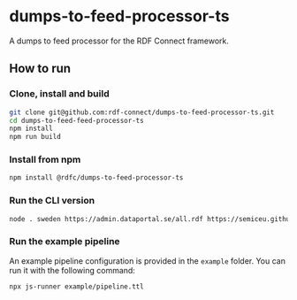 # dumps-to-feed-processor-ts

A dumps to feed processor for the RDF Connect framework.

## How to run

### Clone, install and build
```bash
git clone git@github.com:rdf-connect/dumps-to-feed-processor-ts.git
cd dumps-to-feed-feed-processor-ts
npm install
npm run build
```

### Install from npm

```bash
npm install @rdfc/dumps-to-feed-processor-ts
```

### Run the CLI version

```bash
node . sweden https://admin.dataportal.se/all.rdf https://semiceu.github.io/LDES-DCAT-AP-feeds/shape.ttl\#ActivityShape -o feed.ttl
```

### Run the example pipeline

An example pipeline configuration is provided in the `example` folder. You can run it with the following command:

```bash
npx js-runner example/pipeline.ttl
```
